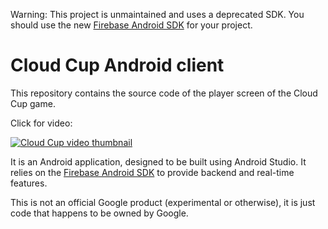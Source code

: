 Warning: This project is unmaintained and uses a deprecated SDK. You should use the new [Firebase Android SDK](https://firebase.google.com/docs/android/setup) for your project.

# Cloud Cup Android client

This repository contains the source code of the player screen of the Cloud Cup game. 

Click for video:

[![Cloud Cup video thumbnail](http://img.youtube.com/vi/wIjQHEhwxlo/0.jpg)](https://www.youtube.com/watch?v=wIjQHEhwxlo)

It is an Android application, designed to be built using Android Studio.
It relies on the [Firebase Android SDK](https://www.firebase.com/docs/android/api/) to provide backend and real-time features.

This is not an official Google product (experimental or otherwise), it is just code that happens to be owned by Google.

